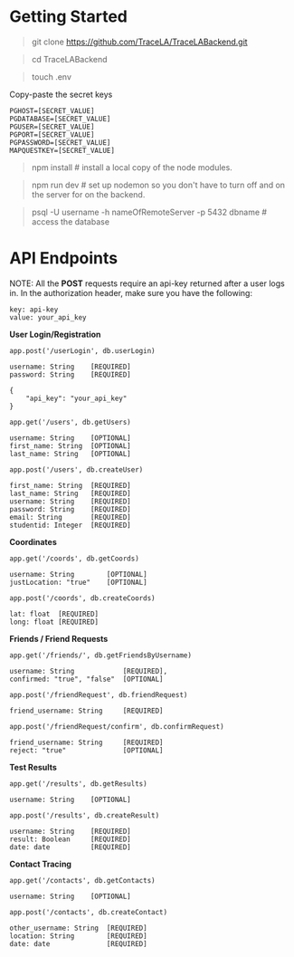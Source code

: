 # Getting Started

> git clone https://github.com/TraceLA/TraceLABackend.git

> cd TraceLABackend

> touch .env 

Copy-paste the secret keys
```
PGHOST=[SECRET_VALUE]
PGDATABASE=[SECRET_VALUE]
PGUSER=[SECRET_VALUE]
PGPORT=[SECRET_VALUE]
PGPASSWORD=[SECRET_VALUE]
MAPQUESTKEY=[SECRET_VALUE]
```

> npm install # install a local copy of the node modules.

> npm run dev # set up nodemon so you don't have to turn off and on the server for on the backend.

> psql -U username -h nameOfRemoteServer -p 5432 dbname # access the database

# API Endpoints

NOTE: All the **POST** requests require an api-key returned after a user logs in. In the authorization header, make sure you have the following: 
```
key: api-key
value: your_api_key
```

**User Login/Registration**
```
app.post('/userLogin', db.userLogin)

username: String    [REQUIRED]
password: String    [REQUIRED]

{
    "api_key": "your_api_key"
}
```

```
app.get('/users', db.getUsers)

username: String    [OPTIONAL]
first_name: String  [OPTIONAL]
last_name: String   [OPTIONAL]  
```

```
app.post('/users', db.createUser)

first_name: String  [REQUIRED]
last_name: String   [REQUIRED]
username: String    [REQUIRED]
password: String    [REQUIRED]
email: String       [REQUIRED]
studentid: Integer  [REQUIRED]
```

**Coordinates**
```
app.get('/coords', db.getCoords)

username: String        [OPTIONAL]
justLocation: "true"    [OPTIONAL]
```

```
app.post('/coords', db.createCoords)

lat: float  [REQUIRED]
long: float [REQUIRED]
```

**Friends / Friend Requests**
```
app.get('/friends/', db.getFriendsByUsername)

username: String            [REQUIRED],
confirmed: "true", "false"  [OPTIONAL] 
```

```
app.post('/friendRequest', db.friendRequest)

friend_username: String     [REQUIRED]
```

```
app.post('/friendRequest/confirm', db.confirmRequest)

friend_username: String     [REQUIRED]
reject: "true"              [OPTIONAL]
```

**Test Results**
```
app.get('/results', db.getResults)

username: String    [OPTIONAL]
```

```
app.post('/results', db.createResult)

username: String    [REQUIRED]
result: Boolean     [REQUIRED]
date: date          [REQUIRED]  
```

**Contact Tracing**
```
app.get('/contacts', db.getContacts)

username: String    [OPTIONAL]
```

```
app.post('/contacts', db.createContact)

other_username: String  [REQUIRED]
location: String        [REQUIRED]
date: date              [REQUIRED]
```